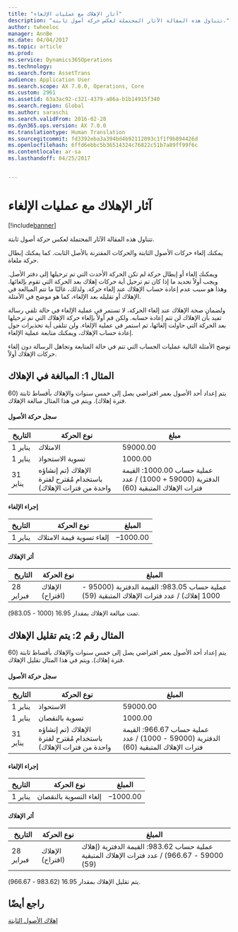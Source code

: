```yaml
---
title: "آثار الإهلاك مع عمليات الإلغاء"
description: "تتناول هذه المقالة الآثار المحتملة لعكس حركة أصول ثابتة."
author: twheeloc
manager: AnnBe
ms.date: 04/04/2017
ms.topic: article
ms.prod: 
ms.service: Dynamics365Operations
ms.technology: 
ms.search.form: AssetTrans
audience: Application User
ms.search.scope: AX 7.0.0, Operations, Core
ms.custom: 2961
ms.assetid: 63a3ac92-c321-4379-a86a-b1b14915f340
ms.search.region: Global
ms.author: saraschi
ms.search.validFrom: 2016-02-28
ms.dyn365.ops.version: AX 7.0.0
ms.translationtype: Human Translation
ms.sourcegitcommit: fd3392eba3a394bd4b92112093c1f1f9b894426d
ms.openlocfilehash: 6ffd6ebbc5b36514324c76822c51b7a89ff99f6c
ms.contentlocale: ar-sa
ms.lasthandoff: 04/25/2017


---
```


# <a name="depreciation-effects-with-reversals"></a>آثار الإهلاك مع عمليات الإلغاء

[!include[banner](../includes/banner.md)]


تتناول هذه المقالة الآثار المحتملة لعكس حركة أصول ثابتة. 

يمكنك إلغاء حركات الأصول الثابتة والحركات المقترنة بالأصل الثابت. كما يمكنك إبطال حركة ملغاة. 

ويمكنك إلغاء أو إبطال حركة لم تكن الحركة الأحدث التي تم ترحيلها إلى دفتر الأصل. ويجب أولاً تحديد ما إذا كان تم ترحيل أية حركات إهلاك بعد الحركة التي تقوم بإلغائها. وهذا هو سبب عدم إعادة حساب الإهلاك عند إلغاء حركة. ولذلك، غالبًا ما تتم المبالغة في الإهلاك أو تقليله بعد الإلغاء، كما هو موضح في الأمثلة. 

ولضمان صحة الإهلاك عند إلغاء الحركة، لا تستمر في عملية الإلغاء في حالة تلقي رسالة تفيد بأن الإهلاك لن تتم إعادة حسابه. ولكن قم أولاً بإلغاء حركة الإهلاك التي تم ترحيلها بعد الحركة التي حاولت إلغائها، ثم استمر في عملية الإلغاء. ولن تتلقى أية تحذيرات حول إعادة حساب الإهلاك، ويمكنك متابعة عملية الإلغاء. 

توضح الأمثلة التالية عمليات الحساب التي تتم في حالة المتابعة وتجاهل الرسالة دون إلغاء حركات الإهلاك أولاً.

## <a name="example-1-depreciation-is-overstated"></a> المثال 1: المبالغة في الإهلاك
يتم إعداد أحد الأصول بعمر افتراضي يصل إلى خمس سنوات والإهلاك بأقساط ثابتة (60 فترة إهلاك). ويتم في هذا المثال مبالغة الإهلاك.
#### <a name="asset-transaction-history"></a>سجل حركة الأصول

| التاريخ       | نوع الحركة                                                          | مبلغ                                    |
|------------|---------------------------------------------------------------------------|-------------------------------------------|
| 1 يناير  | الامتلاك                                                               | 59000.00                                 |
| 1 يناير  | تسوية الاستحواذ                                                    | 1000.00                                  |
| 31 يناير | الإهلاك (تم إنشاؤه باستخدام مُقترح لفترة واحدة من فترات الإهلاك) | عملية حساب 1000.00: القيمة الدفترية (59000 + 1000) / عدد فترات الإهلاك المتبقية (60) |

#### <a name="reversal-action"></a>إجراء الإلغاء

| التاريخ      | نوع الحركة                | المبلغ    |
|-----------|---------------------------------|-----------|
| 1 يناير | إلغاء تسوية قيمة الامتلاك | –1000.00 |

#### <a name="depreciation-effect"></a>أثر الإهلاك

| التاريخ        | نوع الحركة        | المبلغ                                                                                |
|-------------|-------------------------|---------------------------------------------------------------------------------------|
| 28 فبراير | الإهلاك (اقتراح) | عملية حساب 983.05: القيمة الدفترية (95000 - 1000 إهلاك) / عدد فترات الإهلاك المتبقية (59) |

تمت مبالغة الإهلاك بمقدار 16.95 (1000 - 983.05).

## <a name="example-2-depreciation-is-understated"></a> المثال رقم 2: يتم تقليل الإهلاك
يتم إعداد أحد الأصول بعمر افتراضي يصل إلى خمس سنوات والإهلاك بأقساط ثابتة (60 فترة إهلاك). ويتم في هذا المثال تقليل الإهلاك.
#### <a name="asset-transaction-history"></a>سجل حركة الأصول

| التاريخ       | نوع الحركة                                                          | المبلغ                                      |
|------------|---------------------------------------------------------------------------|---------------------------------------------|
| 1 يناير  | الاستحواذ                                                               | 59000.00                                   |
| 1 يناير  | تسوية بالنقصان                                                     | 1000.00                                    |
| 31 يناير | الإهلاك (تم إنشاؤه باستخدام مُقترح لفترة واحدة من فترات الإهلاك) | عملية حساب 966.67: القيمة الدفترية (59000 - 1000) / عدد فترات الإهلاك المتبقية (60) |

#### <a name="reversal-action"></a>إجراء الإلغاء

| التاريخ      | نوع الحركة               | المبلغ    |
|-----------|--------------------------------|-----------|
| 1 يناير | إلغاء التسوية بالنقصان | –1000.00 |

#### <a name="depreciation-effect"></a>أثر الإهلاك

| التاريخ        | نوع الحركة        | المبلغ                                                                                       |
|-------------|-------------------------|----------------------------------------------------------------------------------------------|
| 28 فبراير | الإهلاك (اقتراح) | عملية حساب 983.62: القيمة الدفترية (إهلاك 59000 - 966.67) / عدد فترات الإهلاك المتبقية (59) |

يتم تقليل الإهلاك بمقدار 16.95 (983.62 - 966.67).



<a name="see-also"></a>راجع أيضًا
--------

[إهلاك الأصول الثابتة‬](fixed-asset-depreciation.md)




